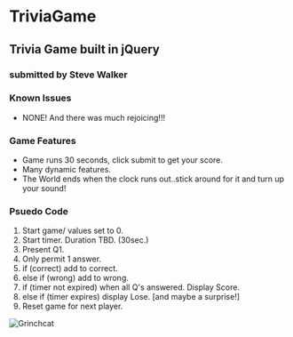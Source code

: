 # TriviaGame

## Trivia Game built in jQuery

### submitted by Steve Walker

### Known Issues

* NONE! And there was much rejoicing!!!

### Game Features

* Game runs 30 seconds, click submit to get your score.
* Many dynamic features.
* The World ends when the clock runs out..stick around for it and turn up your sound!

### Psuedo Code

1. Start game/ values set to 0.
2. Start timer. Duration TBD. (30sec.)
3. Present Q1.
4. Only permit 1 answer.
5. if (correct) add to correct.
6. else if (wrong) add to wrong.
7. if (timer not expired) when all Q's answered. Display Score.
8. else if (timer expires) display Lose. [and maybe a surprise!]
9. Reset game for next player.

![Grinchcat](https://octodex.github.com/images/grinchtocat.gif)